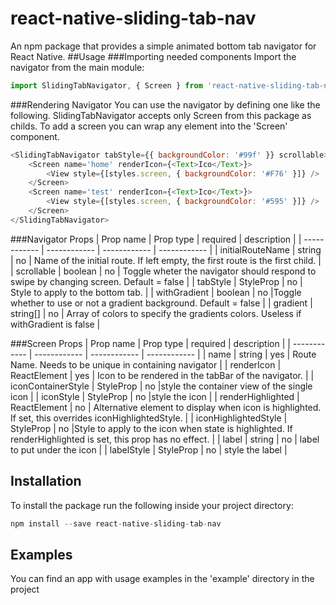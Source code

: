 # react-native-sliding-tab-nav
An npm package that provides a simple animated bottom tab navigator for React Native. 
##Usage
###Importing needed components
Import the navigator from the main module:

```javascript
import SlidingTabNavigator, { Screen } from 'react-native-sliding-tab-nav';
```

###Rendering Navigator 
You can use the navigator by defining one like the following. SlidingTabNavigator accepts only Screen from this package as childs. To add a screen you can wrap any element into the 'Screen' component.

```javascript
<SlidingTabNavigator tabStyle={{ backgroundColor: '#99f' }} scrollable>
	<Screen name='home' renderIcon={<Text>Ico</Text>}>
		<View style={[styles.screen, { backgroundColor: '#F76' }]} />
	</Screen>
	<Screen name='test' renderIcon={<Text>Ico</Text>}>
		<View style={[styles.screen, { backgroundColor: '#595' }]} />
	</Screen>
</SlidingTabNavigator> 
``` 
###Navigator Props
|  Prop name | Prop type  | required  | description  |
| ------------ | ------------ | ------------ | ------------ |
|  initialRouteName | string  |  no | Name of the initial route. If left empty, the first route is the first child.  |
|  scrollable | boolean  |  no |  Toggle wheter the navigator should respond to swipe by changing screen. Default = false  |
|  tabStyle | StyleProp<ViewStyle>  | no  |  Style to apply to the bottom tab. |
|  withGradient |  boolean | no  |Toggle whether to use or not a gradient background. Default = false   |
|  gradient | string[]  |  no | Array of colors to specify the gradients colors. Useless if withGradient is false |

###Screen Props
|  Prop name | Prop type  | required  | description  |
| ------------ | ------------ | ------------ | ------------ |
|  name | string  |  yes | Route Name. Needs to be unique in containing navigator  |
|  renderIcon | ReactElement  |  yes | Icon to be rendered in the tabBar of the navigator.  |
|  iconContainerStyle | StyleProp<ViewStyle>  |  no |style the container view of the single icon  |
|  iconStyle | StyleProp<any>  |  no |style the icon  |
|  renderHighlighted | ReactElement |  no | Alternative element to display when icon is highlighted. If set, this overrides iconHighlightedStyle. |
|  iconHighlightedStyle | StyleProp<any>  |  no |Style to apply to the icon when state is highlighted. If renderHighlighted is set, this prop has no effect.  |
| label | string | no | label to put under the icon |
| labelStyle | StyleProp<TextStyle> | no | style the label |

## Installation
To install the package run the following inside your project directory:
```javascript
npm install --save react-native-sliding-tab-nav
```

## Examples
You can find an app with usage examples in the 'example' directory in the project
